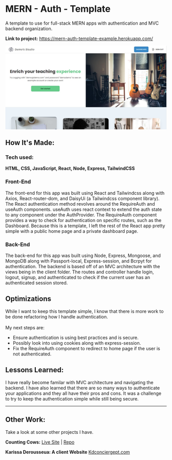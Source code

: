# MERN - Auth - Template

A template to use for full-stack MERN apps with authentication and MVC backend organization.

**Link to project:** https://mern-auth-template-example.herokuapp.com/

<p align="center" ><img align="center" src="https://github.com/Blake-Larson/my-music-studio/blob/main/client/src/assets/images/demo.jpg" alt="The inital view of Mern-Auth-Template" /></p>

## How It's Made:

### Tech used:

**HTML, CSS, JavaScript, React, Node, Express, TailwindCSS**

### Front-End

The front-end for this app was built using React and Tailwindcss along with Axios, React-router-dom, and DaisyUi (a Tailwindcss component library). The React authentication method revolves around the RequireAuth and useAuth components. useAuth uses react context to extend the auth state to any component under the AuthProvider. The RequireAuth component provides a way to check for authentication on specific routes, such as the Dashboard. Because this is a template, I left the rest of the React app pretty simple with a public home page and a private dashboard page.

### Back-End

The back-end for this app was built using Node, Express, Mongoose, and MongoDB along with Passport-local, Express-session, and Bcrpyt for authentication. The backend is based off of an MVC architecture with the views being in the client folder. The routes and controller handle login, logout, signup, and authenticated to check if the current user has an authenticated session stored.

## Optimizations

While I want to keep this template simple, I know that there is more work to be done refactoring how I handle authentication.<br>  
My next steps are:

- Ensure authentication is using best practices and is secure.
- Possibly look into using cookies along with express-session.
- Fix the RequireAuth component to redirect to home page if the user is not authenticated.

## Lessons Learned:

I have really become familar with MVC architecture and navigating the backend. I have also learned that there are so many ways to authenticate your applications and they all have their pros and cons. It was a challenge to try to keep the authentication simple while still being secure.

---

## Other Work:

Take a look at some other projects I have.

**Counting Cows:** [Live Site](https://counting-cows.herokuapp.com/) | [Repo](https://github.com/Blake-Larson/counting-cows)

**Karissa Derousseua: A client Website** [Kdconciergept.com](https://kdconciergept.com/)
